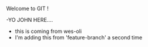 Welcome to GIT !

-YO JOHN HERE....

- this is coming from wes-oli
- I'm adding this from 'feature-branch' a second time
